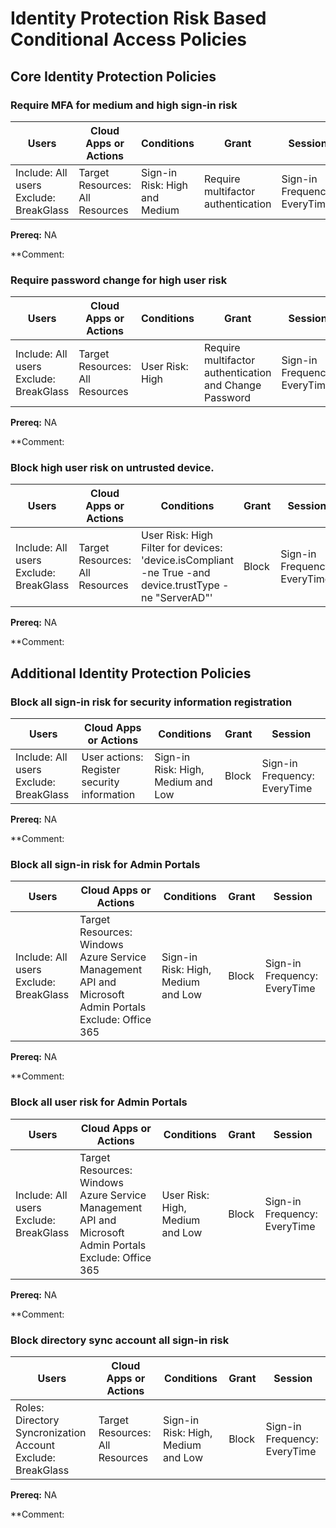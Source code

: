 # Identity Protection Risk Based Conditional Access Policies

## Core Identity Protection Policies

### Require MFA for medium and high sign-in risk

| Users | Cloud Apps or Actions | Conditions | Grant | Session |
| --------------------- | --------------------- | --------------------- | --------------------- | --------------------- |
| Include: All users  <br /> Exclude: BreakGlass  | Target Resources: All Resources  | Sign-in Risk: High and Medium | Require multifactor authentication | Sign-in Frequency: EveryTime |  

 **Prereq:** NA

 **Comment:
 
### Require password change for high user risk

| Users | Cloud Apps or Actions | Conditions | Grant | Session |
| --------------------- | --------------------- | --------------------- | --------------------- | --------------------- |
| Include: All users  <br /> Exclude: BreakGlass  | Target Resources: All Resources  | User Risk: High | Require multifactor authentication and Change Password | Sign-in Frequency: EveryTime |  

 **Prereq:** NA

 **Comment: 

 ### Block high user risk on untrusted device.

| Users | Cloud Apps or Actions | Conditions | Grant | Session |
| --------------------- | --------------------- | --------------------- | --------------------- | --------------------- |
| Include: All users  <br /> Exclude: BreakGlass  | Target Resources: All Resources  | User Risk: High <br> Filter for devices: 'device.isCompliant -ne True -and device.trustType -ne "ServerAD"' | Block | Sign-in Frequency: EveryTime |  

 **Prereq:** NA

 **Comment: 

## Additional Identity Protection Policies

### Block all sign-in risk for security information registration

| Users | Cloud Apps or Actions | Conditions | Grant | Session |
| --------------------- | --------------------- | --------------------- | --------------------- | --------------------- |
| Include: All users  <br /> Exclude: BreakGlass  | User actions: Register security information  | Sign-in Risk: High, Medium and Low | Block | Sign-in Frequency: EveryTime |  

 **Prereq:** NA

 **Comment:

 ### Block all sign-in risk for Admin Portals

| Users | Cloud Apps or Actions | Conditions | Grant | Session |
| --------------------- | --------------------- | --------------------- | --------------------- | --------------------- |
| Include: All users  <br /> Exclude: BreakGlass  | Target Resources: Windows Azure Service Management API and Microsoft Admin Portals <br> Exclude: Office 365  | Sign-in Risk: High, Medium and Low | Block | Sign-in Frequency: EveryTime |  

 **Prereq:** NA

 **Comment:

  ### Block all user risk for Admin Portals

| Users | Cloud Apps or Actions | Conditions | Grant | Session |
| --------------------- | --------------------- | --------------------- | --------------------- | --------------------- |
| Include: All users  <br /> Exclude: BreakGlass  | Target Resources: Windows Azure Service Management API and Microsoft Admin Portals <br> Exclude: Office 365  | User Risk: High, Medium and Low | Block | Sign-in Frequency: EveryTime |  

 **Prereq:** NA

 **Comment:

### Block directory sync account all sign-in risk

| Users | Cloud Apps or Actions | Conditions | Grant | Session |
| --------------------- | --------------------- | --------------------- | --------------------- | --------------------- |
| Roles: Directory Syncronization Account  <br /> Exclude: BreakGlass  | Target Resources: All Resources  | Sign-in Risk: High, Medium and Low | Block | Sign-in Frequency: EveryTime |  

 **Prereq:** NA

 **Comment:
